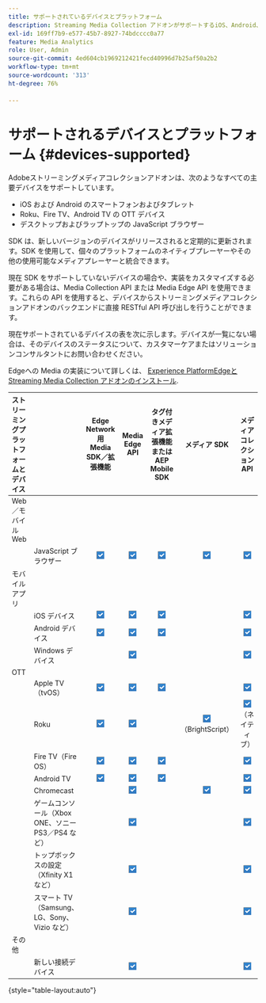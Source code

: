 ```yaml
---
title: サポートされているデバイスとプラットフォーム
description: Streaming Media Collection アドオンがサポートするiOS、Android、OTT デバイス、JavaScript ブラウザーなどの主要なデバイスについて説明します。
exl-id: 169ff7b9-e577-45b7-8927-74bdcccc0a77
feature: Media Analytics
role: User, Admin
source-git-commit: 4ed604cb1969212421fecd40996d7b25af50a2b2
workflow-type: tm+mt
source-wordcount: '313'
ht-degree: 76%

---
```


# サポートされるデバイスとプラットフォーム {#devices-supported}

Adobeストリーミングメディアコレクションアドオンは、次のようなすべての主要デバイスをサポートしています。

* iOS および Android のスマートフォンおよびタブレット
* Roku、Fire TV、Android TV の OTT デバイス
* デスクトップおよびラップトップの JavaScript ブラウザー

SDK は、新しいバージョンのデバイスがリリースされると定期的に更新されます。SDK を使用して、個々のプラットフォームのネイティブプレーヤーやその他の使用可能なメディアプレーヤーと統合できます。

現在 SDK をサポートしていないデバイスの場合や、実装をカスタマイズする必要がある場合は、Media Collection API または Media Edge API を使用できます。これらの API を使用すると、デバイスからストリーミングメディアコレクションアドオンのバックエンドに直接 RESTful API 呼び出しを行うことができます。

現在サポートされているデバイスの表を次に示します。デバイスが一覧にない場合は、そのデバイスのステータスについて、カスタマーケアまたはソリューションコンサルタントにお問い合わせください。

Edgeへの Media の実装について詳しくは、 [Experience PlatformEdgeと Streaming Media Collection アドオンのインストール](/help/implementation/edge/implementation-edge.md).

| ストリーミングプラットフォームとデバイス | | Edge Network 用 Media SDK／拡張機能 | Media Edge API | タグ付きメディア拡張機能または AEP Mobile SDK | メディア SDK | メディアコレクション API |
|:---|:---|:---:|:---:|:---:|:---:|:---:|
| Web／モバイル Web | | | | | |
| | JavaScript ブラウザー | ![サポート](/help/assets/icon-blue-check.png) | ![サポート](/help/assets/icon-blue-check.png) | ![サポート](/help/assets/icon-blue-check.png) | ![サポート](/help/assets/icon-blue-check.png) | ![サポート](/help/assets/icon-blue-check.png) |
| モバイルアプリ | | | | | |
| | iOS デバイス | ![サポート](/help/assets/icon-blue-check.png) | ![サポート](/help/assets/icon-blue-check.png) | ![サポート](/help/assets/icon-blue-check.png) | | ![サポート](/help/assets/icon-blue-check.png) | |
| | Android デバイス | ![サポート](/help/assets/icon-blue-check.png) | ![サポート](/help/assets/icon-blue-check.png) | ![サポート](/help/assets/icon-blue-check.png) | | ![サポート](/help/assets/icon-blue-check.png) |
| | Windows デバイス | | ![サポート](/help/assets/icon-blue-check.png) | | | ![サポート](/help/assets/icon-blue-check.png) |
| OTT | | | | | | |
| | Apple TV（tvOS） | ![サポート](/help/assets/icon-blue-check.png) | ![サポート](/help/assets/icon-blue-check.png) | ![サポート](/help/assets/icon-blue-check.png) | | ![サポート](/help/assets/icon-blue-check.png) |
| | Roku | ![サポート](/help/assets/icon-blue-check.png) | ![サポート](/help/assets/icon-blue-check.png) | | ![サポートあり](/help/assets/icon-blue-check.png)<br>（BrightScript） | ![サポートあり](/help/assets/icon-blue-check.png)<br>（ネイティブ） |
| | Fire TV（Fire OS） | ![サポート](/help/assets/icon-blue-check.png) | ![サポート](/help/assets/icon-blue-check.png) | ![サポート](/help/assets/icon-blue-check.png) | | ![サポート](/help/assets/icon-blue-check.png) |
| | Android TV | ![サポート](/help/assets/icon-blue-check.png) | ![サポート](/help/assets/icon-blue-check.png) | ![サポート](/help/assets/icon-blue-check.png) | | ![サポート](/help/assets/icon-blue-check.png) |
| | Chromecast | | ![サポート](/help/assets/icon-blue-check.png) | | ![サポート](/help/assets/icon-blue-check.png) | ![サポート](/help/assets/icon-blue-check.png) |
| | ゲームコンソール（Xbox ONE、ソニー PS3／PS4 など） | | ![サポート](/help/assets/icon-blue-check.png) | | | ![サポート](/help/assets/icon-blue-check.png) |
| | トップボックスの設定（Xfinity X1 など） | | ![サポート](/help/assets/icon-blue-check.png) | | | ![サポート](/help/assets/icon-blue-check.png) |
| | スマート TV（Samsung、LG、Sony、Vizio など） | | ![サポート](/help/assets/icon-blue-check.png) | | | ![サポート](/help/assets/icon-blue-check.png) |
| その他 | | | | | | |
| | 新しい接続デバイス | | ![サポート](/help/assets/icon-blue-check.png) | | | ![サポート](/help/assets/icon-blue-check.png) |

{style="table-layout:auto"}
